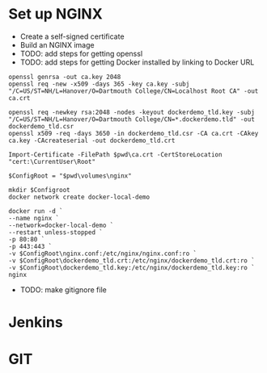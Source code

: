 # Set up NGINX
* Create a self-signed certificate
* Build an NGINX image
* TODO: add steps for getting openssl
* TODO: add steps for getting Docker installed by linking to Docker URL

``` shell
openssl genrsa -out ca.key 2048
openssl req -new -x509 -days 365 -key ca.key -subj "/C=US/ST=NH/L=Hanover/O=Dartmouth College/CN=Localhost Root CA" -out ca.crt

openssl req -newkey rsa:2048 -nodes -keyout dockerdemo_tld.key -subj "/C=US/ST=NH/L=Hanover/O=Dartmouth College/CN=*.dockerdemo.tld" -out dockerdemo_tld.csr
openssl x509 -req -days 3650 -in dockerdemo_tld.csr -CA ca.crt -CAkey ca.key -CAcreateserial -out dockerdemo_tld.crt
```

``` shell
Import-Certificate -FilePath $pwd\ca.crt -CertStoreLocation "cert:\CurrentUser\Root"
```

``` shell
$ConfigRoot = "$pwd\volumes\nginx"

mkdir $Configroot
docker network create docker-local-demo

docker run -d `
--name nginx `
--network=docker-local-demo `
--restart unless-stopped `
-p 80:80 `
-p 443:443 `
-v $ConfigRoot\nginx.conf:/etc/nginx/nginx.conf:ro `
-v $ConfigRoot\dockerdemo_tld.crt:/etc/nginx/dockerdemo_tld.crt:ro `
-v $ConfigRoot\dockerdemo_tld.key:/etc/nginx/dockerdemo_tld.key:ro `
nginx
```

* TODO: make gitignore file

# Jenkins

# GIT

